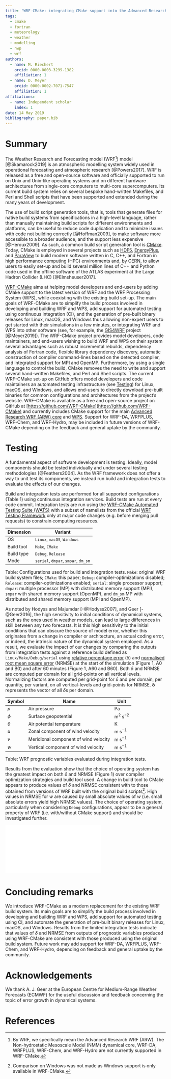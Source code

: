 ```yaml
---
title: 'WRF-CMake: integrating CMake support into the Advanced Research WRF (ARW) modelling system'
tags:
  - cmake
  - fortran
  - meteorology
  - weather
  - modelling
  - nwp
  - wrf
authors:
  - name: M. Riechert
    orcid: 0000-0003-3299-1382
    affiliation: 1
  - name: D. Meyer
    orcid: 0000-0002-7071-7547
    affiliation: 1
affiliations:
  - name: Independent scholar
    index: 1
date: 14 May 2019
bibliography: paper.bib
---
```



# Summary

The Weather Research and Forecasting model (WRF[^1]) model [@Skamarock2019] is an atmospheric modelling system widely used in operational forecasting and atmospheric research [@Powers2017]. WRF is released as a free and open-source software and officially supported to run on Unix and Unix-like operating systems and on different hardware architectures from single-core computers to multi-core supercomputers. Its current build system relies on several bespoke hand-written Makefiles, and Perl and Shell scripts that have been supported and extended during the many years of development.

The use of build script generation tools, that is, tools that generate files for native build systems from specifications in a high-level language, rather than manually maintaining build scripts for different environments and platforms, can be useful to reduce code duplication and to minimize issues with code not building correctly [@Hoffman2009], to make software more accessible to a broader audience, and the support less expensive [@Heroux2009]. As such, a common build script generation tool is [CMake](https://cmake.org/). Today, CMake is employed in several projects such as [HDF5](https://www.hdfgroup.org/), [EnergyPlus](https://energyplus.net/), and [ParaView](https://www.paraview.org/) to build modern software written in C, C++, and Fortran in high performance computing (HPC) environments and, by CERN, to allow users to easily set-up and build several million lines of C++ and Python code used in the offline software of the ATLAS experiment at the Large Hadron Collider (LHC) [@Elmsheuser2017].

[WRF-CMake](https://github.com/WRF-CMake/WRF) aims at helping model developers and end-users by adding CMake support to the latest version of WRF and the WRF Processing System (WPS), while coexisting with the existing build set-up. The main goals of WRF-CMake are to simplify the build process involved in developing and building WRF and WPS, add support for automated testing using continuous integration (CI), and the generation of pre-built binary releases for Linux, macOS, and Windows thus allowing non-expert users to get started with their simulations in a few minutes, or integrating WRF and WPS into other software (see, for example, the [GIS4WRF](https://github.com/GIS4WRF/gis4wrf) project [@Meyer2019]).
The WRF-CMake project provides model developers, code maintainers, and end-users wishing to build WRF and WPS on their system several advantages such as robust incremental rebuilds, dependency analysis of Fortran code, flexible library dependency discovery, automatic construction of compiler command-lines based on the detected compiler, and integrated support for MPI and OpenMP. Furthermore, by using a single language to control the build, CMake removes the need to write and support several hand-written Makefiles, and Perl and Shell scripts. The current WRF-CMake set-up on GitHub offers model developers and code maintainers an automated testing infrastructure (see [Testing](#testing)) for Linux, macOS, and Windows, and allows end-users to directly download pre-built binaries for common configurations and architectures from the project’s website.
WRF-CMake is available as a free and open-source project on GitHub at [https://github.com/WRF-CMake](https://github.com/WRF-CMake) and currently includes CMake support for the main [Advanced Research WRF (ARW) core](https://github.com/WRF-CMake/WRF) and [WPS](https://github.com/WRF-CMake/WPS). Support for WRF-DA, WRFPLUS, WRF-Chem, and WRF-Hydro, may be included in future versions of WRF-CMake depending on the feedback and general uptake by the community.


# Testing

A fundamental aspect of software development is testing. Ideally, model components should be tested individually and under several testing methodologies [@Feathers2004]. As the WRF framework does not offer a way to unit test its components, we instead run build and integration tests to evaluate the effects of our changes.

Build and integration tests are performed for all supported configurations (Table 1) using continuous integration services. Build tests are run at every code commit. Integration tests are run using the [WRF-CMake Automated Testing Suite (WATS)](https://github.com/WRF-CMake/wats) with a subset of namelists from the official [WRF Testing Framework](https://github.com/wrf-model/WTF) only at major code changes (e.g. before merging pull requests) to constrain computing resources.

| Dimension  | Variant                             |
| ---------- | ----------------------------------- |
| OS         | `Linux`, `macOS`, `Windows`         |
| Build tool | `Make`, `CMake`                     |
| Build type | `Debug`, `Release`                  |
| Mode       | `serial`, `dmpar`, `smpar`, `dm_sm` |


Table: Configurations used for build and integration tests. `Make`: original WRF build system files; `CMake`: this paper; `Debug`: compiler-optimizations disabled; `Release`: compiler-optimizations enabled; `serial`: single processor support; `dmpar`: multiple processor (MP) with distributed memory support (MPI), `smpar` with shared memory support (OpenMP), and `dm_sm` MP with distributed and shared memory support (MPI and OpenMP).

As noted by Hodyss and Majumdar [-@Hodyss2007], and Geer [-@Geer2016], the high sensitivity to initial conditions of dynamical systems, such as the ones used in weather models, can lead to large differences in skill between any two forecasts. It is this high sensitivity to the initial conditions that can obscure the source of model error, whether this originates from a change in compiler or architecture, an actual coding error, or indeed, the intrinsic nature of the dynamical system employed. As a result, we evaluate the impact of our changes by comparing the outputs from integration tests against a reference build defined as `Linux/Make/Debug/serial` using [relative percentage error](https://en.wikipedia.org/w/index.php?title=Approximation_error&oldid=878331002#Formal_Definition) ($\delta$) and [normalised root mean square error](https://en.wikipedia.org/w/index.php?title=Root-mean-square_deviation&oldid=893196204#Normalized_root-mean-square_deviation) (NRMSE) at the start of the simulation (Figure 1, A0 and B0) and after 60 minutes (Figure 1, A60 and B60). Both $\delta$ and NRMSE are computed per domain for all grid-points on all vertical levels. Normalizing factors are computed per grid-point for $\delta$ and per domain, per quantity, per variant, on all vertical-levels and grid-points for NRMSE. $\boldsymbol{\delta}$ represents the vector of all $\delta$s per domain.


| Symbol   | Name                                  | Unit                   |
| -------- | ------------------------------------- | ---------------------- |
| $p$      | Air pressure                          | $\mathsf{Pa}$          |
| $\phi$   | Surface geopotential                  | $\mathsf{m^2\ s^{-2}}$ |
| $\theta$ | Air potential temperature             | $\mathsf{K}$           |
| $u$      | Zonal component of wind velocity      | $\mathsf{m\ s^{-1}}$   |
| $v$      | Meridional component of wind velocity | $\mathsf{m\ s^{-1}}$   |
| $w$      | Vertical component of wind velocity   | $\mathsf{m\ s^{-1}}$   |

Table: WRF prognostic variables evaluated during integration tests.


Results from the evaluation show that the choice of operating system has the greatest impact on both $\delta$ and NRMSE (Figure 1) over compiler optimization strategies and build tool used. A change in build tool to CMake appears to produce values of $\delta$ and NRMSE consistent with to those obtained from versions of WRF built with the original build scripts[^2]. High values in NRMSE for $w$ are caused by small absolute values of $w$ (i.e. small absolute errors yield high NRMSE values). The choice of operating system, particularly when considering `Debug` configurations, appear to be a general property of WRF (i.e. with/without CMake support) and should be investigated further.


![`A`: extended box plots of relative percentage errors ($\boldsymbol{\delta}$) against the reference configuration (`Linux/Make/Debug/serial`) for the domain with highest errors only (domain 2). `B`: normalised root mean-square error (NRMSE). 0 and 60 show the number of minutes elapsed since the start of the simulation. Extended boxplots show minimum, maximum, median, and percentiles at [99.9, 99, 75, 25, 5, 1, 0.1].](wrf-cmake-stats-plots.pdf)


# Concluding remarks

We introduce WRF-CMake as a modern replacement for the existing WRF build system. Its main goals are to simplify the build process involved in developing and building WRF and WPS, add support for automated testing using CI, and automate the generation of pre-built binary releases for Linux, macOS, and Windows. Results from the limited integration tests indicate that values of $\delta$ and NRMSE from outputs of prognostic variables produced using WRF-CMake are consistent with those produced using the original build system. Future work may add support for WRF-DA, WRFPLUS, WRF-Chem, and WRF-Hydro, depending on feedback and general uptake by the community.


# Acknowledgements

We thank A. J. Geer at the European Centre for Medium-Range Weather Forecasts (ECMWF) for the useful discussion and feedback concerning the topic of error growth in dynamical systems.


# References


[^1]: By WRF, we specifically mean the Advanced Research WRF (ARW). The Non-hydrostatic Mesoscale Model (NMM) dynamical core, WRF-DA, WRFPLUS, WRF-Chem, and WRF-Hydro are not currently supported in WRF-CMake.

[^2]: Comparison on Windows was not made as Windows support is only available in WRF-CMake.